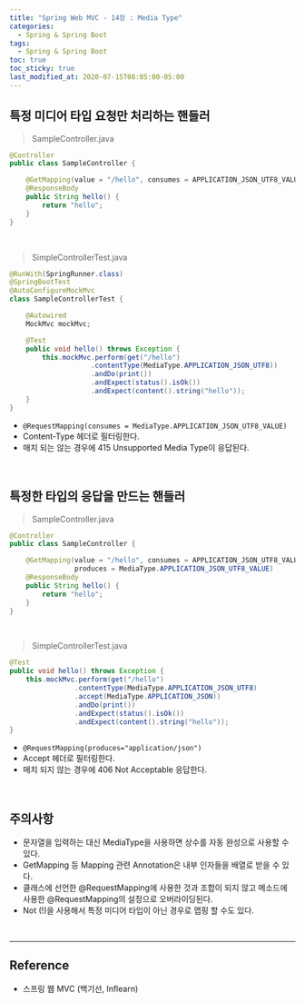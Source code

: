 ```yaml
---
title: "Spring Web MVC - 14장 : Media Type"
categories:
  - Spring & Spring Boot
tags:
  - Spring & Spring Boot
toc: true
toc_sticky: true
last_modified_at: 2020-07-15T08:05:00-05:00
---
```


## 특정 미디어 타입 요청만 처리하는 핸들러

> SampleController.java

```java
@Controller
public class SampleController {

    @GetMapping(value = "/hello", consumes = APPLICATION_JSON_UTF8_VALUE)
    @ResponseBody
    public String hello() {
        return "hello";
    }
}
```

<br>

> SimpleControllerTest.java

```java
@RunWith(SpringRunner.class)
@SpringBootTest
@AutoConfigureMockMvc
class SampleControllerTest {

    @Autowired
    MockMvc mockMvc;

    @Test
    public void hello() throws Exception {
        this.mockMvc.perform(get("/hello")
                    .contentType(MediaType.APPLICATION_JSON_UTF8))
                    .andDo(print())
                    .andExpect(status().isOk())
                    .andExpect(content().string("hello"));
    }
}
```

* ``@RequestMapping(consumes = MediaType.APPLICATION_JSON_UTF8_VALUE)``
* Content-Type 헤더로 필터링한다.
* 매치 되는 않는 경우에 415 Unsupported Media Type이 응답된다.

<br>

## 특정한 타입의 응답을 만드는 핸들러

> SampleController.java

```java
@Controller
public class SampleController {

    @GetMapping(value = "/hello", consumes = APPLICATION_JSON_UTF8_VALUE,
                produces = MediaType.APPLICATION_JSON_UTF8_VALUE)
    @ResponseBody
    public String hello() {
        return "hello";
    }
}
```

<br>

> SimpleControllerTest.java

```java
@Test
public void hello() throws Exception {
    this.mockMvc.perform(get("/hello")
                .contentType(MediaType.APPLICATION_JSON_UTF8)
                .accept(MediaType.APPLICATION_JSON))
                .andDo(print())
                .andExpect(status().isOk())
                .andExpect(content().string("hello"));
}
```

* ``@RequestMapping(produces="application/json")``
* Accept 헤더로 필터링한다.
* 매치 되지 않는 경우에 406 Not Acceptable 응답한다.

<br>

## 주의사항

* 문자열을 입력하는 대신 MediaType을 사용하면 상수를 자동 완성으로 사용할 수 있다.
* GetMapping 등 Mapping 관련 Annotation은 내부 인자들을 배열로 받을 수 있다.
* 클래스에 선언한 @RequestMapping에 사용한 것과 조합이 되지 않고 메소드에 사용한 @RequestMapping의 설정으로 오버라이딩된다.
* Not (!)을 사용해서 특정 미디어 타입이 아닌 경우로 맵핑 할 수도 있다.

<br>

---

## Reference

*	스프링 웹 MVC (백기선, Inflearn)
